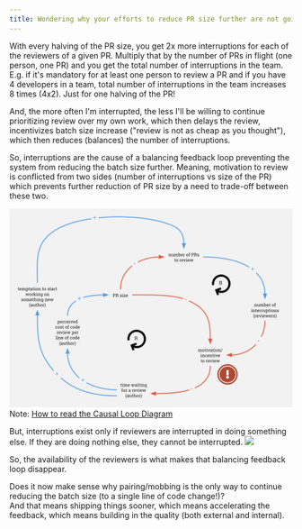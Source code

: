 ```yaml
---
title: Wondering why your efforts to reduce PR size further are not going to work?
---
```



With every halving of the PR size, you get 2x more interruptions for each of the reviewers of a given PR.
Multiply that by the number of PRs in flight (one person, one PR) and you get the total number of interruptions in the team.  
E.g. if it's mandatory for at least one person to review a PR and if you have 4 developers in a team, total number of interruptions in the team increases 8 times (4x2). Just for one halving of the PR!


And, the more often I'm interrupted, the less I'll be willing to continue prioritizing review over my own work, which then delays the review, incentivizes batch size increase ("review is not as cheap as you thought"), which then reduces (balances) the number of interruptions.

So, interruptions are the cause of a balancing feedback loop preventing the system from reducing the batch size further.
Meaning, motivation to review is conflicted from two sides (number of interruptions vs size of the PR) which prevents further reduction of PR size by a need to trade-off between these two.

![](/assets/images/pr-balancing-feedback.png)
Note: [How to read the Causal Loop Diagram](https://en.wikipedia.org/wiki/Causal_loop_diagram)


But, interruptions exist only if reviewers are interrupted in doing something else. If they are doing nothing else, they cannot be interrupted.
![](https://i.giphy.com/media/d3mlE7uhX8KFgEmY/giphy.webp)

So, the availability of the reviewers is what makes that balancing feedback loop disappear.

Does it now make sense why pairing/mobbing is the only way to continue reducing the batch size (to a single line of code change!)?  
And that means shipping things sooner, which means accelerating the feedback, which means building in the quality (both external and internal).
